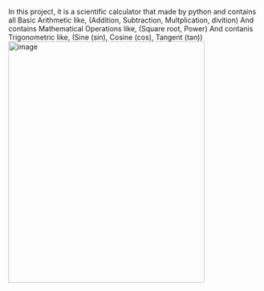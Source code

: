 In this project, it is a scientific calculator that made by python and contains all Basic Arithmetic like,
(Addition, Subtraction, Multplication, divition)
And contains Mathematical Operations like,
(Square root, Power)
And contanis Trigonometric like,
(Sine (sin), Cosine (cos),  Tangent (tan))
<img width="391" height="480" alt="image" src="https://github.com/user-attachments/assets/327b8fd9-b6db-4640-97fb-806320f46114" />
